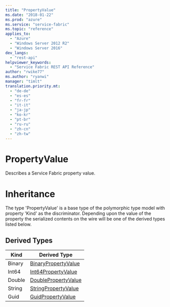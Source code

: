 ```yaml
---
title: "PropertyValue"
ms.date: "2018-01-22"
ms.prod: "azure"
ms.service: "service-fabric"
ms.topic: "reference"
applies_to: 
  - "Azure"
  - "Windows Server 2012 R2"
  - "Windows Server 2016"
dev_langs: 
  - "rest-api"
helpviewer_keywords: 
  - "Service Fabric REST API Reference"
author: "rwike77"
ms.author: "ryanwi"
manager: "timlt"
translation.priority.mt: 
  - "de-de"
  - "es-es"
  - "fr-fr"
  - "it-it"
  - "ja-jp"
  - "ko-kr"
  - "pt-br"
  - "ru-ru"
  - "zh-cn"
  - "zh-tw"
---
```

# PropertyValue

Describes a Service Fabric property value.
# Inheritance

The type 'PropertyValue' is a base type of the polymorphic type model with property 'Kind' as the discriminator.
Depending upon the value of the property the serialized contents on the wire will be one of the derived types listed below.
## Derived Types

| Kind | Derived Type |
| --- | --- | 
| Binary | [BinaryPropertyValue](sfclient-v61-model-binarypropertyvalue.md) |
| Int64 | [Int64PropertyValue](sfclient-v61-model-int64propertyvalue.md) |
| Double | [DoublePropertyValue](sfclient-v61-model-doublepropertyvalue.md) |
| String | [StringPropertyValue](sfclient-v61-model-stringpropertyvalue.md) |
| Guid | [GuidPropertyValue](sfclient-v61-model-guidpropertyvalue.md) |

